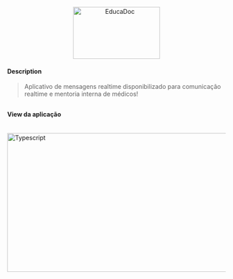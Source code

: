 <div align="center"><br>
  <img align="center" alt="EducaDoc" height="120" width="200" src="https://cdn.discordapp.com/attachments/901928078748557315/989334714651398144/logo_educadoc.png">
</div>


<h4>Description</h4>
<blockquote>
<p>Aplicativo de mensagens realtime disponibilizado para comunicação realtime e mentoria interna de médicos!</p>
</blockquote>

##

<h4>View da aplicação</h4>
<div style="display: inline_block"><br>
  <img align="center" alt="Typescript" height="320" width="614" src="https://media.discordapp.net/attachments/901928078748557315/989336023056134144/educadoc_mockup_app.png">
</div>

